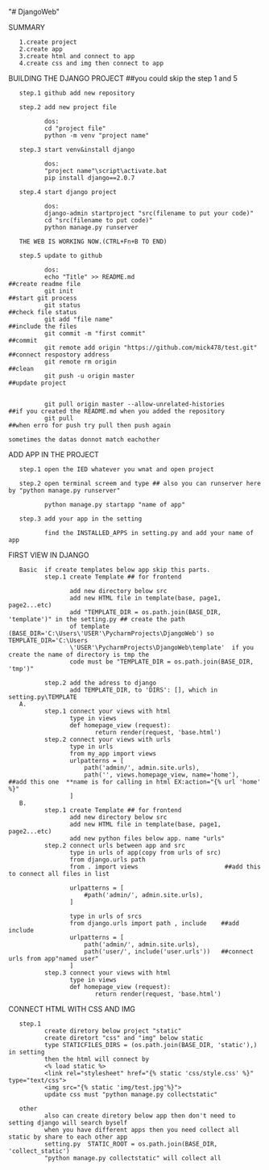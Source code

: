 "# DjangoWeb" 

SUMMARY

       1.create project
       2.create app
       3.create html and connect to app
       4.create css and img then connect to app

BUILDING THE DJANGO PROJECT ##you could skip the step 1 and 5

       step.1 github add new repository

       step.2 add new project file

              dos:
              cd "project file"
              python -m venv "project name"

       step.3 start venv&install django

              dos:
              "project name"\script\activate.bat
              pip install django==2.0.7

       step.4 start django project

              dos:
              django-admin startproject "src(filename to put your code)"
              cd "src(filename to put code)"
              python manage.py runserver

       THE WEB IS WORKING NOW.(CTRL+Fn+B TO END)

       step.5 update to github

              dos:
              echo "Title" >> README.md                                      ##create readme file
              git init                                                       ##start git process
              git status                                                     ##check file status
              git add "file name"                                            ##include the files
              git commit -m "first commit"                                   ##commit
              git remote add origin "https://github.com/mick478/test.git"    ##connect respostory address
              git remote rm origin                                           ##clean
              git push -u origin master                                      ##update project
              
              
              git pull origin master --allow-unrelated-histories             ##if you created the README.md when you added the repository
              git pull                                                       ##when erro for push try pull then push again
                                                                             sometimes the datas donnot match eachother 
              
ADD APP IN THE PROJECT

       step.1 open the IED whatever you wnat and open project
       
       step.2 open terminal screem and type ## also you can runserver here by "python manage.py runserver"
              
              python manage.py startapp "name of app"
              
       step.3 add your app in the setting
              
              find the INSTALLED_APPS in setting.py and add your name of app

FIRST VIEW IN DJANGO
       
       Basic  if create templates below app skip this parts.
              step.1 create Template ## for frontend

                     add new directory below src
                     add new HTML file in template(base, page1, page2...etc)
                     add "TEMPLATE_DIR = os.path.join(BASE_DIR, 'template')" in the setting.py ## create the path
                     of template (BASE_DIR='C:\Users\'USER'\PycharmProjects\DjangoWeb') so TEMPLATE_DIR='C:\Users
                     \'USER'\PycharmProjects\DjangoWeb\template'  if you create the name of directory is tmp the 
                     code must be "TEMPLATE_DIR = os.path.join(BASE_DIR, 'tmp')"

              step.2 add the adress to django
                     add TEMPLATE_DIR, to 'DIRS': [], which in setting.py\TEMPLATE
       A.
              step.1 connect your views with html
                     type in views
                     def homepage_view (request):
                            return render(request, 'base.html')
              step.2 connect your views with urls
                     type in urls
                     from my_app import views
                     urlpatterns = [
                         path('admin/', admin.site.urls),
                         path('', views.homepage_view, name='home'),       ##add this one  **name is for calling in html EX:action="{% url 'home' %}"
                     ]
       B.
              step.1 create Template ## for frontend       
                     add new directory below src
                     add new HTML file in template(base, page1, page2...etc)
                     add new python files below app. name "urls"              
              step.2 connect urls between app and src
                     type in urls of app(copy from urls of src)
                     from django.urls path
                     from . import views                        ##add this to connect all files in list

                     urlpatterns = [
                         #path('admin/', admin.site.urls),
                     ]
                     
                     type in urls of srcs
                     from django.urls import path , include    ##add include
                     urlpatterns = [
                         path('admin/', admin.site.urls),
                         path('user/', include('user.urls'))   ##connect urls from app"named user"
                     ]
              step.3 connect your views with html
                     type in views
                     def homepage_view (request):
                            return render(request, 'base.html')

CONNECT HTML WITH CSS AND IMG
       
       step.1 
              create diretory below project "static"
              create diretort "css" and "img" below static
              type STATICFILES_DIRS = (os.path.join(BASE_DIR, 'static'),) in setting
              then the html will connect by
              <% load static %>
              <link rel="stylesheet" href="{% static 'css/style.css' %}" type="text/css">
              <img src="{% static 'img/test.jpg'%}">
              update css must "python manage.py collectstatic"
                            
       other 
              also can create diretory below app then don't need to setting django will search byself
              when you have different apps then you need collect all static by share to each other app
              setting.py  STATIC_ROOT = os.path.join(BASE_DIR, 'collect_static')
              "python manage.py collectstatic" will collect all 
       

              
          
